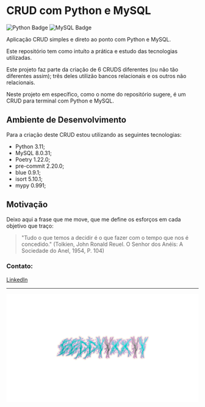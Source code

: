 # CRUD com Python e MySQL

![Python Badge](https://img.shields.io/badge/Python-1076AB?style=for-the-badge&logo=python&logoColor=white)
![MySQL Badge](https://img.shields.io/badge/mysql-3776AB.svg?style=for-the-badge&logo=mysql&logoColor=white)

Aplicação CRUD simples e direto ao ponto com Python e MySQL.

Este repositório tem como intuíto a prática e estudo das tecnologias utilizadas.

Este projeto faz parte da criação de 6 CRUDS diferentes (ou não tão diferentes assim);
três deles utilizão bancos relacionais e os outros não relacionais.

Neste projeto em específico, como o nome do repositório sugere, é um CRUD para terminal
com Python e MySQL.


## Ambiente de Desenvolvimento

Para a criação deste CRUD estou utilizando as seguintes tecnologias:

- Python 3.11;
- MySQL 8.0.31;
- Poetry 1.22.0;
- pre-commit 2.20.0;
- blue 0.9.1;
- isort 5.10.1;
- mypy 0.991;

## Motivação

Deixo aqui a frase que me move, que me define os esforços em cada objetivo que traço:

> "Tudo o que temos a decidir é o que fazer com o tempo que nos é concedido."
> (Tolkien, John Ronald Reuel. O Senhor dos Anéis: A Sociedade do Anel, 1954, P. 104)

### Contato:

[LinkedIn](https://www.linkedin.com/in/eeddyyxxyy/ "Para contato profissional")

---

![Eddy](logo.png)
